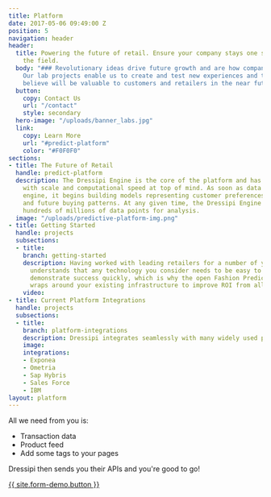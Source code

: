 ```yaml
---
title: Platform
date: 2017-05-06 09:49:00 Z
position: 5
navigation: header
header:
  title: Powering the future of retail. Ensure your company stays one step ahead of
    the field.
  body: "### Revolutionary ideas drive future growth and are how companies stay relevant.
    Our lab projects enable us to create and test new experiences and tools that we
    believe will be valuable to customers and retailers in the near future."
  button:
    copy: Contact Us
    url: "/contact"
    style: secondary
  hero-image: "/uploads/banner_labs.jpg"
  link:
    copy: Learn More
    url: "#predict-platform"
    color: "#F0F0F0"
sections:
- title: The Future of Retail
  handle: predict-platform
  description: The Dressipi Engine is the core of the platform and has been built
    with scale and computational speed at top of mind. As soon as data enters the
    engine, it begins building models representing customer preferences, behaviour,
    and future buying patterns. At any given time, the Dressipi Engine can process
    hundreds of millions of data points for analysis.
  image: "/uploads/predictive-platform-img.png"
- title: Getting Started
  handle: projects
  subsections:
  - title: 
    branch: getting-started
    description: Having worked with leading retailers for a number of years, Dressipi
      understands that any technology you consider needs to be easy to implement and
      demonstrate success quickly, which is why the open Fashion Prediction Platform
      wraps around your existing infrastructure to improve ROI from all platforms.
    video: 
- title: Current Platform Integrations
  handle: projects
  subsections:
  - title: 
    branch: platform-integrations
    description: Dressipi integrates seamlessly with many widely used platforms.
    image: 
    integrations:
    - Exponea
    - Ometria
    - Sap Hybris
    - Sales Force
    - IBM
layout: platform
---
```


All we need from you is:

- Transaction data
- Product feed
- Add some tags to your pages

Dressipi then sends you their APIs and you're good to go!

<a href="/contact" class="button button--large button-primary" title="">{{ site.form-demo.button }}</a>
